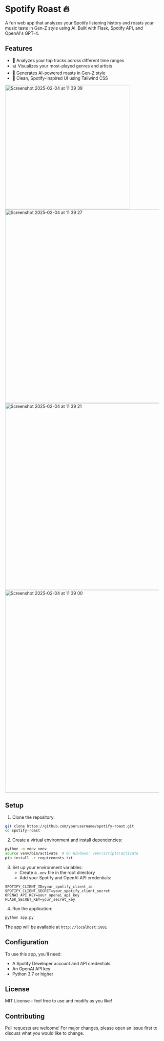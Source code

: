 # Spotify Roast 🔥

A fun web app that analyzes your Spotify listening history and roasts your music taste in Gen-Z style using AI. Built with Flask, Spotify API, and OpenAI's GPT-4.

## Features

- 🎵 Analyzes your top tracks across different time ranges
- 📊 Visualizes your most-played genres and artists
- 🤖 Generates AI-powered roasts in Gen-Z style
- 💅 Clean, Spotify-inspired UI using Tailwind CSS
<img width="407" alt="Screenshot 2025-02-04 at 11 39 39" src="https://github.com/user-attachments/assets/5380ff66-cf6e-4c86-952d-3f8bfe1a9f9a" />
<img width="635" alt="Screenshot 2025-02-04 at 11 39 27" src="https://github.com/user-attachments/assets/dada17d9-5ce9-4f45-a8f5-c0ec3d5ac5a6" />
<img width="612" alt="Screenshot 2025-02-04 at 11 39 21" src="https://github.com/user-attachments/assets/9f7bd933-eaf3-49dd-8d2b-0e4df5c2a577" />
<img width="664" alt="Screenshot 2025-02-04 at 11 39 00" src="https://github.com/user-attachments/assets/c1d25725-19d1-433d-90fd-b2a3fbda41dc" />

## Setup

1. Clone the repository:
```bash
git clone https://github.com/yourusername/spotify-roast.git
cd spotify-roast
```

2. Create a virtual environment and install dependencies:
```bash
python -m venv venv
source venv/bin/activate  # On Windows: venv\Scripts\activate
pip install -r requirements.txt
```

3. Set up your environment variables:
   - Create a `.env` file in the root directory
   - Add your Spotify and OpenAI API credentials:
```
SPOTIFY_CLIENT_ID=your_spotify_client_id
SPOTIFY_CLIENT_SECRET=your_spotify_client_secret
OPENAI_API_KEY=your_openai_api_key
FLASK_SECRET_KEY=your_secret_key
```

4. Run the application:
```bash
python app.py
```

The app will be available at `http://localhost:5001`

## Configuration

To use this app, you'll need:
- A Spotify Developer account and API credentials
- An OpenAI API key
- Python 3.7 or higher

## License

MIT License - feel free to use and modify as you like!

## Contributing

Pull requests are welcome! For major changes, please open an issue first to discuss what you would like to change.
